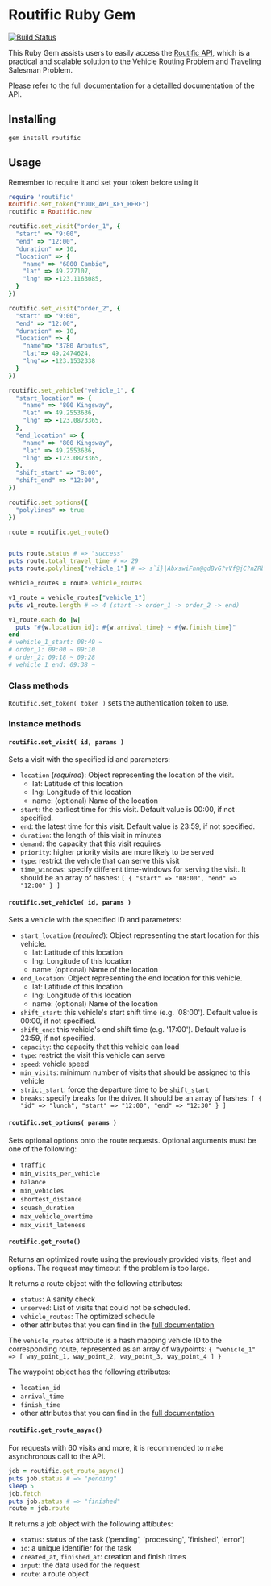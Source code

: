 Routific Ruby Gem
=================

[![Build Status](https://travis-ci.org/routific/routific-gem.svg?branch=master)](https://travis-ci.org/routific/routific-gem)

This Ruby Gem assists users to easily access the [Routific API][1], which is a practical and scalable solution to the Vehicle Routing Problem and Traveling Salesman Problem.

  [1]: https://routific.com/developers

Please refer to the full [documentation](https://docs.routific.com) for a detailled documentation of the API.

Installing
----------

`gem install routific`

Usage
-----
Remember to require it and set your token before using it

```ruby
require 'routific'
Routific.set_token("YOUR_API_KEY_HERE")
routific = Routific.new

routific.set_visit("order_1", {
  "start" => "9:00",
  "end" => "12:00",
  "duration" => 10,
  "location" => {
    "name" => "6800 Cambie",
    "lat" => 49.227107,
    "lng" => -123.1163085,
  }
})

routific.set_visit("order_2", {
  "start" => "9:00",
  "end" => "12:00",
  "duration" => 10,
  "location" => {
    "name"=> "3780 Arbutus",
    "lat"=> 49.2474624,
    "lng"=> -123.1532338
  }
})

routific.set_vehicle("vehicle_1", {
  "start_location" => {
    "name" => "800 Kingsway",
    "lat" => 49.2553636,
    "lng" => -123.0873365,
  },
  "end_location" => {
    "name" => "800 Kingsway",
    "lat" => 49.2553636,
    "lng" => -123.0873365,
  },
  "shift_start" => "8:00",
  "shift_end" => "12:00",
})

routific.set_options({
  "polylines" => true
})

route = routific.get_route()


puts route.status # => "success"
puts route.total_travel_time # => 29
puts route.polylines["vehicle_1"] # => s`i}|AbxswiFnn@gdBvG?vVf@jC?nZRb[f@j\z@nZRnZRj\f@nZz

vehicle_routes = route.vehicle_routes

v1_route = vehicle_routes["vehicle_1"]
puts v1_route.length # => 4 (start -> order_1 -> order_2 -> end)

v1_route.each do |w|
  puts "#{w.location_id}: #{w.arrival_time} ~ #{w.finish_time}"
end
# vehicle_1_start: 08:49 ~
# order_1: 09:00 ~ 09:10
# order_2: 09:18 ~ 09:28
# vehicle_1_end: 09:38 ~

```

### Class methods

`Routific.set_token( token )` sets the authentication token to use.

### Instance methods

#### `routific.set_visit( id, params )`

Sets a visit with the specified id and parameters:

- `location` (*required*): Object representing the location of the visit.
  + lat: Latitude of this location
  + lng: Longitude of this location
  + name: (optional) Name of the location
- `start`: the earliest time for this visit. Default value is 00:00, if not specified.
- `end`: the latest time for this visit. Default value is    23:59, if not specified.
- `duration`: the length of this visit in minutes
- `demand`: the capacity that this visit requires
- `priority`: higher priority visits are more likely to be served
- `type`: restrict the vehicle that can serve this visit
- `time_windows`: specify different time-windows for serving the visit.
It should be an array of hashes: `[ { "start" => "08:00", "end" => "12:00" } ]`

#### `routific.set_vehicle( id, params )`

Sets a vehicle with the specified ID and parameters:
- `start_location` (*required*): Object representing the start location for this vehicle.
  + lat: Latitude of this location
  + lng: Longitude of this location
  + name: (optional) Name of the location
- `end_location`: Object representing the end location for this vehicle.
  + lat: Latitude of this location
  + lng: Longitude of this location
  + name: (optional) Name of the location
- `shift_start`: this vehicle's start shift time (e.g. '08:00'). Default value is 00:00, if not specified.
- `shift_end`: this vehicle's end shift time (e.g. '17:00'). Default value is 23:59, if not specified.
- `capacity`: the capacity that this vehicle can load
- `type`: restrict the visit this vehicle can serve
- `speed`: vehicle speed
- `min_visits`: minimum number of visits that should be assigned to this vehicle
- `strict_start`: force the departure time to be `shift_start`
- `breaks`: specify breaks for the driver.
It should be an array of hashes: `[ { "id" => "lunch", "start" => "12:00", "end" => "12:30" } ]`

#### `routific.set_options( params )`

Sets optional options onto the route requests.
Optional arguments must be one of the following:

- `traffic`
- `min_visits_per_vehicle`
- `balance`
- `min_vehicles`
- `shortest_distance`
- `squash_duration`
- `max_vehicle_overtime`
- `max_visit_lateness`

#### `routific.get_route()`

Returns an optimized route using the previously provided visits, fleet and options.
The request may timeout if the problem is too large.

It returns a route object with the following attributes:
- `status`: A sanity check
- `unserved`: List of visits that could not be scheduled.
- `vehicle_routes`: The optimized schedule
- other attributes that you can find in the [full documentation](https://docs.routific.com)

The `vehicle_routes` attribute is a hash mapping vehicle ID to the corresponding route, represented as an array of waypoints: `{ "vehicle_1" => [ way_point_1, way_point_2, way_point_3, way_point_4 ] }`

The waypoint object has the following attributes:
- `location_id`
- `arrival_time`
- `finish_time`
- other attributes that you can find in the [full documentation](https://docs.routific.com)

#### `routific.get_route_async()`

For requests with 60 visits and more, it is recommended to make asynchronous call to the API.

```ruby
job = routific.get_route_async()
puts job.status # => "pending"
sleep 5
job.fetch
puts job.status # => "finished"
route = job.route
```

It returns a job object with the following attibutes:
- `status`: status of the task ('pending', 'processing', 'finished', 'error')
- `id`: a unique identifier for the task
- `created_at`, `finished_at`: creation and finish times
- `input`: the data used for the request
- `route`: a route object
